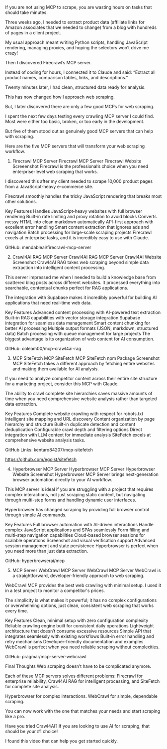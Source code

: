 If you are not using MCP to scrape, you are wasting hours on tasks that should take minutes.

Three weeks ago, I needed to extract product data (affiliate links for Amazon associates that we needed to change) from a blog with hundreds of pages in a client project.

My usual approach meant writing Python scripts, handling JavaScript rendering, managing proxies, and hoping the selectors won’t drive me crazy!

Then I discovered Firecrawl’s MCP server.

Instead of coding for hours, I connected it to Claude and said: “Extract all product names, comparison tables, links, and descriptions.”

Twenty minutes later, I had clean, structured data ready for analysis.

This has now changed how I approach web scraping.

But, I later discovered there are only a few good MCPs for web scraping.

I spent the next few days testing every crawling MCP server I could find. Most were either too basic, broken, or too early in the development.

But five of them stood out as genuinely good MCP servers that can help with scraping.

Here are the five MCP servers that will transform your web scraping workflow.

1. Firecrawl MCP Server
Firecrawl MCP Server
Firecrawl Website Screeenshot
Firecrawl is the professional’s choice when you need enterprise-level web scraping that works.

I discovered this after my client needed to scrape 10,000 product pages from a JavaScript-heavy e-commerce site.

Firecrawl smoothly handles the tricky JavaScript rendering that breaks most other solutions.

Key Features
Handles JavaScript-heavy websites with full browser rendering
Built-in rate limiting and proxy rotation to avoid blocks
Converts messy HTML into clean markdown automatically
API-first approach with excellent error handling
Smart content extraction that ignores ads and navigation
Batch processing for large-scale scraping projects
Firecrawl excels at enterprise tasks, and it is incredibly easy to use with Claude.

GitHub: mendableai/firecrawl-mcp-server

2. Crawl4AI RAG MCP Server
Crawl4AI RAG MCP Server
Crawl4AI Website Screenshot
Crawl4AI RAG takes web scraping beyond simple data extraction into intelligent content processing.

This server impressed me when I needed to build a knowledge base from scattered blog posts across different websites. It processed everything into searchable, contextual chunks perfect for RAG applications.

The integration with Supabase makes it incredibly powerful for building AI applications that need real-time web data.

Key Features
Advanced content processing with AI-powered text extraction
Built-in RAG capabilities with vector storage integration
Supabase integration for seamless data management
Smart content chunking for better AI processing
Multiple output formats (JSON, markdown, structured data)
Batch processing with queue management for large projects
The biggest advantage is its organization of web content for AI consumption.

GitHub: coleam00/mcp-crawl4ai-rag

3. MCP SiteFetch
MCP SiteFetch
MCP SiteFetch npm Package Screenshot
MCP SiteFetch takes a different approach by fetching entire websites and making them available for AI analysis.

If you need to analyze competitor content across their entire site structure for a marketing project, consider this MCP with Claude.

The ability to crawl complete site hierarchies saves massive amounts of time when you need comprehensive website analysis rather than targeted data extraction.

Key Features
Complete website crawling with respect for robots.txt
Intelligent site mapping and URL discovery
Content organization by page hierarchy and structure
Built-in duplicate detection and content deduplication
Configurable crawl depth and filtering options
Direct integration with LLM context for immediate analysis
SiteFetch excels at comprehensive website analysis tasks.

GitHub Links: kentaro84207/mcp-sitefetch

https://github.com/egoist/sitefetch

4. Hyperbrowser MCP Server
Hyperbrowser MCP Server
Hyperbrowser Website Screenshot
Hyperbrowser MCP Server brings next-generation browser automation directly to your AI workflow.

This MCP server is ideal if you are struggling with a project that requires complex interactions, not just scraping static content, but navigating through multi-step forms and handling dynamic user interfaces.

Hyperbrowser has changed scraping by providing full browser control through simple AI commands.

Key Features
Full browser automation with AI-driven interactions
Handle complex JavaScript applications and SPAs seamlessly
Form filling and multi-step navigation capabilities
Cloud-based browser sessions for scalable operations
Screenshot and visual verification support
Advanced session management and state persistence
Hyperbrowser is perfect when you need more than just data extraction.

GitHub: hyperbrowserai/mcp

5. MCP Server WebCrawl
MCP Server WebCrawl
MCP Server WebCrawl is a straightforward, developer-friendly approach to web scraping.

WebCrawl MCP provides the best web crawling with minimal setup. I used it in a test project to monitor a competitor's prices.

The simplicity is what makes it powerful; it has no complex configurations or overwhelming options, just clean, consistent web scraping that works every time.

Key Features
Clean, minimal setup with zero configuration complexity
Reliable crawling engine built for consistent daily operations
Lightweight architecture that doesn’t consume excessive resources
Simple API that integrates seamlessly with existing workflows
Built-in error handling and retry mechanisms
Developer-friendly documentation and examples
WebCrawl is perfect when you need reliable scraping without complexities.

GitHub: pragmar/mcp-server-webcrawl

Final Thoughts
Web scraping doesn’t have to be complicated anymore.

Each of these MCP servers solves different problems: Firecrawl for enterprise reliability, Crawl4AI RAG for intelligent processing, and SiteFetch for complete site analysis.

Hyperbrowser for complex interactions. WebCrawl for simple, dependable scraping.

You can now work with the one that matches your needs and start scraping like a pro.

Have you tried Crawl4AI? If you are looking to use AI for scraping, that should be your #1 choice!

I found this video that can help you get started quickly.